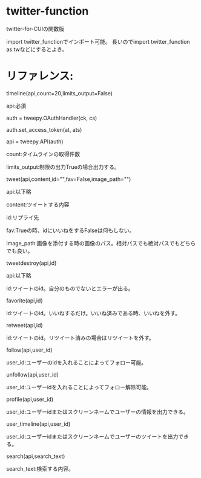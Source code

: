 # twitter-function

twitter-for-CUIの関数版

import twitter_functionでインポート可能。
長いのでimport twitter_function as twなどにするとよき。

<h1>リファレンス:</h1>

timeline(api,count=20,limits_output=False)

api:必須

auth = tweepy.OAuthHandler(ck, cs)

auth.set_access_token(at, ats)

api = tweepy.API(auth)

count:タイムラインの取得件数

limits_output:制限の出力Trueの場合出力する。

tweet(api,content,id="",fav=False,image_path="")

api:以下略

content:ツイートする内容

id:リプライ先

fav:Trueの時、idにいいねをするFalseは何もしない。

image_path:画像を添付する時の画像のパス。相対パスでも絶対パスでもどちらでも良い。

tweetdestroy(api,id)

api:以下略

id:ツイートのid。自分のものでないとエラーが出る。

favorite(api,id)

id:ツイートのid。いいねするだけ。いいね済みである時、いいねを外す。

retweet(api,id)

id:ツイートのid。リツイート済みの場合はリツイートを外す。

follow(api,user_id)

user_id:ユーザーのidを入れることによってフォロー可能。

unfollow(api,user_id)

user_id:ユーザーidを入れることによってフォロー解除可能。

profile(api,user_id)

user_id:ユーザーidまたはスクリーンネームでユーザーの情報を出力できる。

user_timeline(api,user_id)

user_id:ユーザーidまたはスクリーンネームでユーザーのツイートを出力できる。

search(api,search_text)

search_text:検索する内容。
